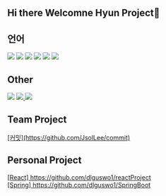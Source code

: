  ## Hi there Welcomne Hyun Project👋

<!--
**dlguswo1/dlguswo1** is a ✨ _special_ ✨ repository because its `README.md` (this file) appears on your GitHub profile.

Here are some ideas to get you started:

- 🔭 I’m currently working on ...
- 🌱 I’m currently learning ...
- 👯 I’m looking to collaborate on ...
- 🤔 I’m looking for help with ...
- 💬 Ask me about ...
- 📫 How to reach me: ...
- 😄 Pronouns: ...
- ⚡ Fun fact: ...
-->


<div>
  

## 언어
<img src="https://img.shields.io/badge/React-61DAFB?style=for-the-badge&logo=React&logoColor=white">
<img src="https://img.shields.io/badge/HTML5-E34F26?style=for-the-badge&logo=HTML5&logoColor=white" />
<img src="https://img.shields.io/badge/CSS3-1572B6?style=for-the-badge&logo=CSS3&logoColor=white" />
<img src="https://img.shields.io/badge/JavaScript-F7DF1E?style=for-the-badge&logo=JavaScript&logoColor=white" />

<img src="https://img.shields.io/badge/JAVA-007396?style=for-the-badge&logo=Java&logoColor=white/">
<img src="https://img.shields.io/badge/Spring-6DB33F?style=for-the-badge&logo=Spring&logoColor=white"/>

<!--
 ## DB
 <img src="https://img.shields.io/badge/MariaDB-003545?style=for-the-badge&logo=mariaDB&logoColor=white"/>
 <img src="https://img.shields.io/badge/DBeaver-382923?style=for-the-badge&logo=DBeaver&logoColor=white"/>
 -->

 ## Other
 <img src="https://img.shields.io/badge/aws-232F3E?style=for-the-badge&logo=Amazon aws&logoColor=white"/>
 <a href="https://github.com/dlguswo1">
 <img src="https://img.shields.io/badge/github-181717?style=for-the-badge&logo=github&logoColor=white"/>
 </a>
 <a href="https://dobbyrun.tistory.com/">
 <img src="https://img.shields.io/badge/Tistory-000000?style=for-the-badge&logo=Tistory&logoColor=white"/>
 </a>

 ## Team Project
 <a href="https://github.com/JsolLee/commit">
   [커밋](https://github.com/JsolLee/commit)
 </a>

 ## Personal Project
  <a href="https://github.com/dlguswo1/reactProject">
   [React] https://github.com/dlguswo1/reactProject
 </a>
 <br/>
 <a href="https://github.com/dlguswo1/SpringBoot">
   [Spring] https://github.com/dlguswo1/SpringBoot
 </a>

   <br/>
   <br/>
</div>
